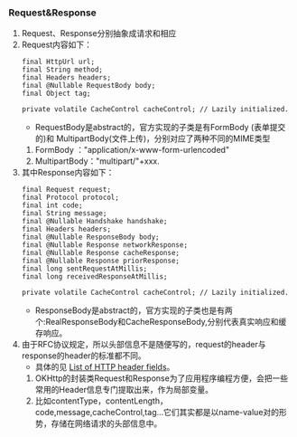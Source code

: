 ### Request&Response

1. Request、Response分别抽象成请求和相应
2. Request内容如下：
    ```
    final HttpUrl url;
    final String method;
    final Headers headers;
    final @Nullable RequestBody body;
    final Object tag;

    private volatile CacheControl cacheControl; // Lazily initialized.
    ```
    * RequestBody是abstract的，官方实现的子类是有FormBody (表单提交的)和 MultipartBody(文件上传)，分别对应了两种不同的MIME类型
    1. FormBody ："application/x-www-form-urlencoded"
    2. MultipartBody："multipart/"+xxx.
3. 其中Response内容如下：
    ```
    final Request request;
    final Protocol protocol;
    final int code;
    final String message;
    final @Nullable Handshake handshake;
    final Headers headers;
    final @Nullable ResponseBody body;
    final @Nullable Response networkResponse;
    final @Nullable Response cacheResponse;
    final @Nullable Response priorResponse;
    final long sentRequestAtMillis;
    final long receivedResponseAtMillis;

    private volatile CacheControl cacheControl; // Lazily initialized.
    ```
    * ResponseBody是abstract的，官方实现的子类也是有两个:RealResponseBody和CacheResponseBody,分别代表真实响应和缓存响应。
4. 由于RFC协议规定，所以头部信息不是随便写的，request的header与response的header的标准都不同。
    * 具体的见 [List of HTTP header fields](https://en.wikipedia.org/wiki/List_of_HTTP_header_fields)。
    1. OKHttp的封装类Request和Response为了应用程序编程方便，会把一些常用的Header信息专门提取出来，作为局部变量。
    2. 比如contentType，contentLength，code,message,cacheControl,tag...它们其实都是以name-value对的形势，存储在网络请求的头部信息中。